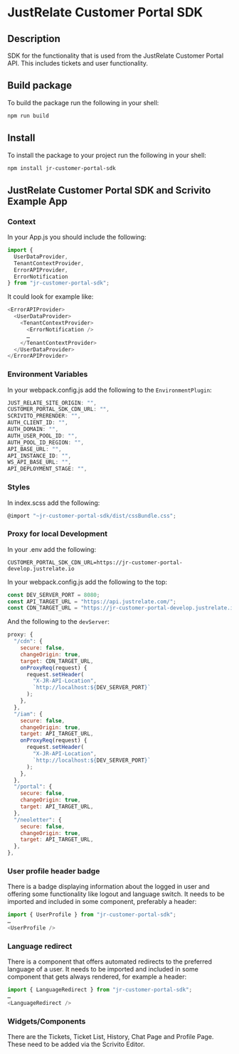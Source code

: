 # JustRelate Customer Portal SDK

## Description

SDK for the functionality that is used from the JustRelate Customer Portal API. This includes tickets and user functionality.

## Build package

To build the package run the following in your shell:

```bash
npm run build
```

## Install

To install the package to your project run the following in your shell:

```bash
npm install jr-customer-portal-sdk
```

## JustRelate Customer Portal SDK and Scrivito Example App

### Context

In your App.js you should include the following:

```javascript
import {
  UserDataProvider,
  TenantContextProvider,
  ErrorAPIProvider,
  ErrorNotification
} from "jr-customer-portal-sdk";
```

It could look for example like:

```javascript
<ErrorAPIProvider>
  <UserDataProvider>
    <TenantContextProvider>
      <ErrorNotification />
      …
    </TenantContextProvider>
  </UserDataProvider>
</ErrorAPIProvider>
```

### Environment Variables

In your webpack.config.js add the following to the `EnvironmentPlugin`:

```javascript
JUST_RELATE_SITE_ORIGIN: "",
CUSTOMER_PORTAL_SDK_CDN_URL: "",
SCRIVITO_PRERENDER: "",
AUTH_CLIENT_ID: "",
AUTH_DOMAIN: "",
AUTH_USER_POOL_ID: "",
AUTH_POOL_ID_REGION: "",
API_BASE_URL: "",
API_INSTANCE_ID: "",
WS_API_BASE_URL: "",
API_DEPLOYMENT_STAGE: "",
```


### Styles

In index.scss add the following:

```javascript
@import "~jr-customer-portal-sdk/dist/cssBundle.css";
```

### Proxy for local Development

In your .env add the following:

```
CUSTOMER_PORTAL_SDK_CDN_URL=https://jr-customer-portal-develop.justrelate.io
```

In your webpack.config.js add the following to the top:

```javascript
const DEV_SERVER_PORT = 8080;
const API_TARGET_URL = "https://api.justrelate.com/";
const CDN_TARGET_URL = "https://jr-customer-portal-develop.justrelate.io";
```

And the following to the `devServer`:

```javascript
proxy: {
  "/cdn": {
    secure: false,
    changeOrigin: true,
    target: CDN_TARGET_URL,
    onProxyReq(request) {
      request.setHeader(
        "X-JR-API-Location",
        `http://localhost:${DEV_SERVER_PORT}`
      );
    },
  },
  "/iam": {
    secure: false,
    changeOrigin: true,
    target: API_TARGET_URL,
    onProxyReq(request) {
      request.setHeader(
        "X-JR-API-Location",
        `http://localhost:${DEV_SERVER_PORT}`
      );
    },
  },
  "/portal": {
    secure: false,
    changeOrigin: true,
    target: API_TARGET_URL,
  },
  "/neoletter": {
    secure: false,
    changeOrigin: true,
    target: API_TARGET_URL,
  },
},
```

### User profile header badge

There is a badge displaying information about the logged in user and offering some functionality like logout and language switch. It needs to be imported and included in some component, preferably a header:

```javascript
import { UserProfile } from "jr-customer-portal-sdk";
…
<UserProfile />
```

### Language redirect

There is a component that offers automated redirects to the preferred language of a user. It needs to be imported and included in some component that gets always rendered, for example a header:

```javascript
import { LanguageRedirect } from "jr-customer-portal-sdk";
…
<LanguageRedirect />
```

### Widgets/Components

There are the Tickets, Ticket List, History, Chat Page and Profile Page. These need to be added via the Scrivito Editor.
